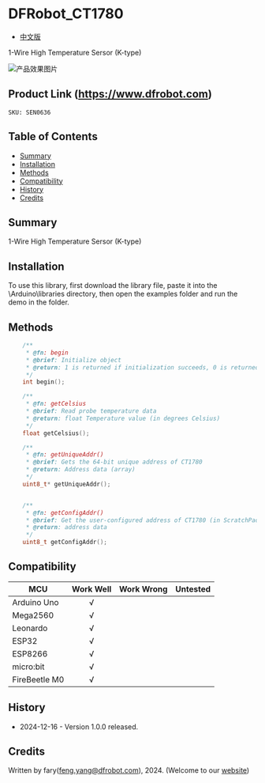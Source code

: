 DFRobot_CT1780
===========================

* [中文版](./README_CN.md)

1-Wire High Temperature Sersor (K-type)

![产品效果图片](../../resources/images/CT1780.png)
  
## Product Link (https://www.dfrobot.com)
    SKU: SEN0636

## Table of Contents

  * [Summary](#summary)
  * [Installation](#installation)
  * [Methods](#methods)
  * [Compatibility](#compatibility)
  * [History](#history)
  * [Credits](#credits)

## Summary

1-Wire High Temperature Sersor (K-type)

## Installation

To use this library, first download the library file, paste it into the \Arduino\libraries directory, then open the examples folder and run the demo in the folder.

## Methods

```C++
	/**
	 * @fn: begin
	 * @brief: Initialize object
	 * @return: 1 is returned if initialization succeeds, 0 is returned if initialization fails
	 */
	int begin();

	/**
	 * @fn: getCelsius
	 * @brief: Read probe temperature data
	 * @return: float Temperature value (in degrees Celsius)
	 */
	float getCelsius();

	/**
	 * @fn: getUniqueAddr()
	 * @brief: Gets the 64-bit unique address of CT1780
	 * @return: Address data (array)
	 */
	uint8_t* getUniqueAddr();


	/**
	 * @fn: getConfigAddr()
	 * @brief: Get the user-configured address of CT1780 (in ScratchPad)
	 * @return: address data
	 */
	uint8_t getConfigAddr();

```

## Compatibility

MCU                | Work Well    | Work Wrong   |   Untested   |
------------------ | :----------: | :----------: | :----------: | 
Arduino Uno        |      √       |              |              |
Mega2560           |      √       |              |              |
Leonardo           |      √       |              |              |
ESP32              |      √       |              |              |
ESP8266            |      √       |              |              |
micro:bit          |      √       |              |              |
FireBeetle M0      |      √       |              |              |


## History

- 2024-12-16 - Version 1.0.0 released.

## Credits

Written by fary(feng.yang@dfrobot.com), 2024. (Welcome to our [website](https://www.dfrobot.com/))
